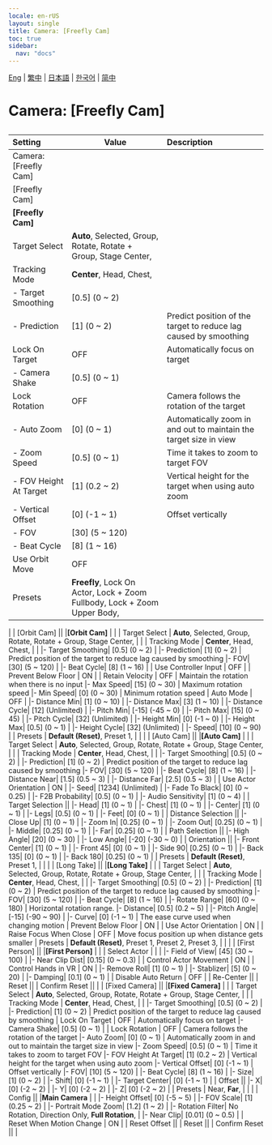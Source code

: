 ```yaml
---
locale: en-rUS
layout: single
title: Camera: [Freefly Cam]
toc: true
sidebar:
  nav: "docs"
---
```

[Eng](/dancexr/menu/2025.4/scene/motion_select) | [繁中](/tw/dancexr/menu/2025.4/scene/motion_select) | [日本語](/jp/dancexr/menu/2025.4/scene/motion_select) | [한국어](/kr/dancexr/menu/2025.4/scene/motion_select) | [简中](/zh/dancexr/menu/2025.4/scene/motion_select)

# Camera: [Freefly Cam]

## 

| Setting | Value | Description |
| :--- | --- | :--- |
| Camera: [Freefly Cam] || 
| [Freefly Cam] || 
|**[Freefly Cam]** | | 
| Target Select |  **Auto**,  Selected,  Group,  Rotate,  Rotate + Group,  Stage Center,  |  |
| Tracking Mode |  **Center**,  Head,  Chest,  |  |
|- Target Smoothing| [0.5] (0 ~ 2) | 
|- Prediction| [1] (0 ~ 2) | Predict position of the target to reduce lag caused by smoothing
| Lock On Target | OFF | Automatically focus on target
|- Camera Shake| [0.5] (0 ~ 1) | 
| Lock Rotation | OFF | Camera follows the rotation of the target
|- Auto Zoom| [0] (0 ~ 1) | Automatically zoom in and out to maintain the target size in view
|- Zoom Speed| [0.5] (0 ~ 1) | Time it takes to zoom to target FOV
|- FOV Height At Target| [1] (0.2 ~ 2) | Vertical height for the target when using auto zoom
|- Vertical Offset| [0] (-1 ~ 1) | Offset vertically
|- FOV| [30] (5 ~ 120) | 
|- Beat Cycle| [8] (1 ~ 16) | 
| Use Orbit Move | OFF | 
| Presets |  **Freefly**,  Lock On Actor,  Lock + Zoom Fullbody,  Lock + Zoom Upper Body,  |  |
|
| [Orbit Cam] || 
|**[Orbit Cam]** | | 
| Target Select |  **Auto**,  Selected,  Group,  Rotate,  Rotate + Group,  Stage Center,  |  |
| Tracking Mode |  **Center**,  Head,  Chest,  |  |
|- Target Smoothing| [0.5] (0 ~ 2) | 
|- Prediction| [1] (0 ~ 2) | Predict position of the target to reduce lag caused by smoothing
|- FOV| [30] (5 ~ 120) | 
|- Beat Cycle| [8] (1 ~ 16) | 
| Use Controller Input | OFF | 
| Prevent Below Floor | ON | 
| Retain Velocity | OFF | Maintain the rotation when there is no input
|- Max Speed| [15] (0 ~ 30) | Maximum rotation speed
|- Min Speed| [0] (0 ~ 30) | Minimum rotation speed
| Auto Mode | OFF | 
|- Distance Min| [1] (0 ~ 10) | 
|- Distance Max| [3] (1 ~ 10) | 
|- Distance Cycle| [12] (Unlimited) | 
|- Pitch Min| [-15] (-45 ~ 0) | 
|- Pitch Max| [15] (0 ~ 45) | 
|- Pitch Cycle| [32] (Unlimited) | 
|- Height Min| [0] (-1 ~ 0) | 
|- Height Max| [0.5] (0 ~ 1) | 
|- Height Cycle| [32] (Unlimited) | 
|- Speed| [10] (0 ~ 90) | 
| Presets |  **Default (Reset)**,  Preset 1,  |  |
|
| [Auto Cam] || 
|**[Auto Cam]** | | 
| Target Select |  **Auto**,  Selected,  Group,  Rotate,  Rotate + Group,  Stage Center,  |  |
| Tracking Mode |  **Center**,  Head,  Chest,  |  |
|- Target Smoothing| [0.5] (0 ~ 2) | 
|- Prediction| [1] (0 ~ 2) | Predict position of the target to reduce lag caused by smoothing
|- FOV| [30] (5 ~ 120) | 
|- Beat Cycle| [8] (1 ~ 16) | 
|- Distance Near| [1.5] (0.5 ~ 3) | 
|- Distance Far| [2.5] (0.5 ~ 3) | 
| Use Actor Orientation | ON | 
|- Seed| [1234] (Unlimited) | 
|- Fade To Black| [0] (0 ~ 0.25) | 
|- F2B Probability| [0.5] (0 ~ 1) | 
|- Audio Sensitivity| [1] (0 ~ 4) | 
| Target Selection || 
|- Head| [1] (0 ~ 1) | 
|- Chest| [1] (0 ~ 1) | 
|- Center| [1] (0 ~ 1) | 
|- Legs| [0.5] (0 ~ 1) | 
|- Feet| [0] (0 ~ 1) | 
| Distance Selection || 
|- Close Up| [1] (0 ~ 1) | 
|- Zoom In| [0.25] (0 ~ 1) | 
|- Zoom Out| [0.25] (0 ~ 1) | 
|- Middle| [0.25] (0 ~ 1) | 
|- Far| [0.25] (0 ~ 1) | 
| Path Selection || 
|- High Angle| [20] (0 ~ 30) | 
|- Low Angle| [-20] (-30 ~ 0) | 
| Orientation || 
|- Front Center| [1] (0 ~ 1) | 
|- Front 45| [0] (0 ~ 1) | 
|- Side 90| [0.25] (0 ~ 1) | 
|- Back 135| [0] (0 ~ 1) | 
|- Back 180| [0.25] (0 ~ 1) | 
| Presets |  **Default (Reset)**,  Preset 1,  |  |
|
| [Long Take] || 
|**[Long Take]** | | 
| Target Select |  **Auto**,  Selected,  Group,  Rotate,  Rotate + Group,  Stage Center,  |  |
| Tracking Mode |  **Center**,  Head,  Chest,  |  |
|- Target Smoothing| [0.5] (0 ~ 2) | 
|- Prediction| [1] (0 ~ 2) | Predict position of the target to reduce lag caused by smoothing
|- FOV| [30] (5 ~ 120) | 
|- Beat Cycle| [8] (1 ~ 16) | 
|- Rotate Range| [60] (0 ~ 180) | Horizontal rotation range.
|- Distance| [0.5] (0.2 ~ 5) | 
|- Pitch Angle| [-15] (-90 ~ 90) | 
|- Curve| [0] (-1 ~ 1) | The ease curve used when changing motion
| Prevent Below Floor | ON | 
| Use Actor Orientation | ON | 
| Raise Focus When Close | OFF | Move focus position up when distance gets smaller
| Presets |  **Default (Reset)**,  Preset 1,  Preset 2,  Preset 3,  |  |
|
| [First Person] || 
|**[First Person]** | | 
| Select Actor |  |  |
|- Field of View| [45] (30 ~ 100) | 
|- Near Clip Dist| [0.15] (0 ~ 0.3) | 
| Control Actor Movement | ON | 
| Control Hands in VR | ON | 
|- Remove Roll| [1] (0 ~ 1) | 
|- Stablizer| [5] (0 ~ 20) | 
|- Damping| [0.1] (0 ~ 1) | 
| Disable Auto Return | OFF | 
| Re-Center || 
| Reset || 
| Confirm Reset || 
|
| [Fixed Camera] || 
|**[Fixed Camera]** | | 
| Target Select |  **Auto**,  Selected,  Group,  Rotate,  Rotate + Group,  Stage Center,  |  |
| Tracking Mode |  **Center**,  Head,  Chest,  |  |
|- Target Smoothing| [0.5] (0 ~ 2) | 
|- Prediction| [1] (0 ~ 2) | Predict position of the target to reduce lag caused by smoothing
| Lock On Target | OFF | Automatically focus on target
|- Camera Shake| [0.5] (0 ~ 1) | 
| Lock Rotation | OFF | Camera follows the rotation of the target
|- Auto Zoom| [0] (0 ~ 1) | Automatically zoom in and out to maintain the target size in view
|- Zoom Speed| [0.5] (0 ~ 1) | Time it takes to zoom to target FOV
|- FOV Height At Target| [1] (0.2 ~ 2) | Vertical height for the target when using auto zoom
|- Vertical Offset| [0] (-1 ~ 1) | Offset vertically
|- FOV| [10] (5 ~ 120) | 
|- Beat Cycle| [8] (1 ~ 16) | 
|- Size| [1] (0 ~ 2) | 
|- Shift| [0] (-1 ~ 1) | 
|- Target Center| [0] (-1 ~ 1) | 
| Offset || 
|- X| [0] (-2 ~ 2) | 
|- Y| [0] (-2 ~ 2) | 
|- Z| [0] (-2 ~ 2) | 
| Presets |  Near,  **Far**,  |  |
|
| Config || 
|**Main Camera** | | 
|- Height Offset| [0] (-5 ~ 5) | 
|- FOV Scale| [1] (0.25 ~ 2) | 
|- Portrait Mode Zoom| [1.2] (1 ~ 2) | 
|- Rotation Filter|  No Rotation,  Direction Only,  **Full Rotation**,  | 
|- Near Clip| [0.01] (0 ~ 0.5) | 
| Reset When Motion Change | ON | 
| Reset Offset || 
| Reset || 
| Confirm Reset || 
|
